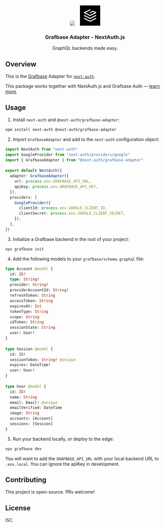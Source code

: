 <p align="center">
   <br/>
   <a href="https://next-auth.js.org" target="_blank"><img height="64px" src="https://next-auth.js.org/img/logo/logo-sm.png" /></a>&nbsp;&nbsp;&nbsp;&nbsp;<img height="64px" src="logo.svg" />
   <h3 align="center"><b>Grafbase Adapter</b> - NextAuth.js</h3>
   <p align="center">
   GraphQL backends made easy.
   </p>
</p>

## Overview

This is the [Grafbase](https://grafbase.com) Adapter for [`next-auth`](https://github.com/nextauthjs/next-auth).

This package works together with NextAuth.js and Grafbase Auth &mdash; [learn more](https://grafbase.com/docs/auth/overview).

## Usage

1. Install `next-auth` and `@next-auth/grafbase-adapter`:

```bash
npm install next-auth @next-auth/grafbase-adapter
```

2. Import `GrafbaseAdapter` and add to the `next-auth` configuration object:

```typescript title="pages/api/auth/[...nextauth].ts"
import NextAuth from "next-auth"
import GoogleProvider from "next-auth/providers/google"
import { GrafbaseAdapter } from "@next-auth/grafbase-adapter"

export default NextAuth({
  adapter: GrafbaseAdapter({
    url: process.env.GRAFBASE_API_URL,
    apiKey: process.env.GRAFBASE_API_KEY,
  }),
  providers: [
    GoogleProvider({
      clientId: process.env.GOOGLE_CLIENT_ID,
      clientSecret: process.env.GOOGLE_CLIENT_SECRET,
    }),
  ],
})
```

3. Initialize a Grafbase backend in the root of your project:

```bash
npx grafbase init
```

4. Add the following models to your `grafbase/schema.graphql` file:

```graphql
type Account @model {
  id: ID!
  type: String!
  provider: String!
  providerAccountId: String!
  refreshToken: String
  accessToken: String
  expiresAt: Int
  tokenType: String
  scope: String
  idToken: String
  sessionState: String
  user: User!
}

type Session @model {
  id: ID!
  sessionToken: String! @unique
  expires: DateTime!
  user: User!
}

type User @model {
  id: ID!
  name: String
  email: Email! @unique
  emailVerified: DateTime
  image: String
  accounts: [Account]
  sessions: [Session]
}
```

5. Run your backend locally, or deploy to the edge:

```bash
npx grafbase dev
```

You will want to add the `GRAFBASE_API_URL` with your local backend URL to `.env.local`. You can ignore the apiKey in development.

## Contributing

This project is open-source. PRs welcome!

## License

ISC
